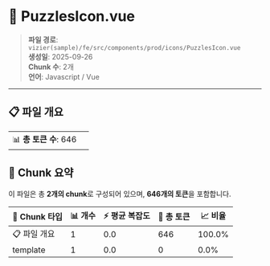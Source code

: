 # 📄 PuzzlesIcon.vue

> **파일 경로**: `vizier(sample)/fe/src/components/prod/icons/PuzzlesIcon.vue`  
> **생성일**: 2025-09-26  
> **Chunk 수**: 2개  
> **언어**: Javascript / Vue
---


## 📋 파일 개요

| | |
|--|--|
| 📊 **총 토큰 수**: 646 |  |






## 🧩 Chunk 요약

이 파일은 총 **2개의 chunk**로 구성되어 있으며, **646개의 토큰**을 포함합니다.

| 🧩 Chunk 타입 | 📊 개수 | ⚡ 평균 복잡도 | 📝 총 토큰 | 📈 비율 |
|---------------|--------|-------------|----------|--------|
| 📋 파일 개요 | 1 | 0.0 | 646 | 100.0% |
| template | 1 | 0.0 | 0 | 0.0% |

